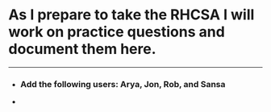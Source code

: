 # As I prepare to take the RHCSA I will work on practice questions and document them here.

---

- ### Add the following users: Arya, Jon, Rob, and Sansa
- 









